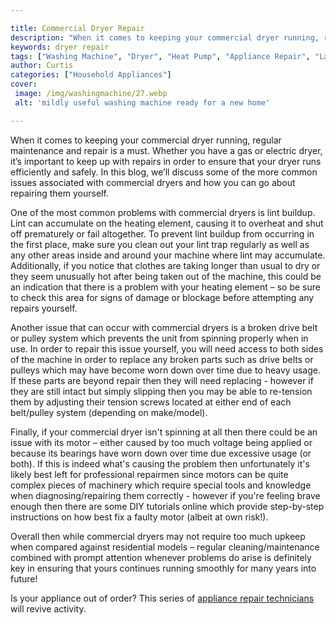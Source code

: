 ```yaml
---

title: Commercial Dryer Repair
description: "When it comes to keeping your commercial dryer running, regular maintenance and repair is a must. Whether you have a gas or electr...see more detail"
keywords: dryer repair
tags: ["Washing Machine", "Dryer", "Heat Pump", "Appliance Repair", "Laundry Appliances"]
author: Curtis
categories: ["Household Appliances"]
cover: 
 image: /img/washingmachine/27.webp
 alt: 'mildly useful washing machine ready for a new home'

---
```


When it comes to keeping your commercial dryer running, regular maintenance and repair is a must. Whether you have a gas or electric dryer, it’s important to keep up with repairs in order to ensure that your dryer runs efficiently and safely. In this blog, we’ll discuss some of the more common issues associated with commercial dryers and how you can go about repairing them yourself.

One of the most common problems with commercial dryers is lint buildup. Lint can accumulate on the heating element, causing it to overheat and shut off prematurely or fail altogether. To prevent lint buildup from occurring in the first place, make sure you clean out your lint trap regularly as well as any other areas inside and around your machine where lint may accumulate. Additionally, if you notice that clothes are taking longer than usual to dry or they seem unusually hot after being taken out of the machine, this could be an indication that there is a problem with your heating element – so be sure to check this area for signs of damage or blockage before attempting any repairs yourself. 

Another issue that can occur with commercial dryers is a broken drive belt or pulley system which prevents the unit from spinning properly when in use. In order to repair this issue yourself, you will need access to both sides of the machine in order to replace any broken parts such as drive belts or pulleys which may have become worn down over time due to heavy usage. If these parts are beyond repair then they will need replacing - however if they are still intact but simply slipping then you may be able to re-tension them by adjusting their tension screws located at either end of each belt/pulley system (depending on make/model). 

Finally, if your commercial dryer isn't spinning at all then there could be an issue with its motor – either caused by too much voltage being applied or because its bearings have worn down over time due excessive usage (or both). If this is indeed what's causing the problem then unfortunately it's likely best left for professional repairmen since motors can be quite complex pieces of machinery which require special tools and knowledge when diagnosing/repairing them correctly - however if you're feeling brave enough then there are some DIY tutorials online which provide step-by-step instructions on how best fix a faulty motor (albeit at own risk!). 

Overall then while commercial dryers may not require too much upkeep when compared against residential models – regular cleaning/maintenance combined with prompt attention whenever problems do arise is definitely key in ensuring that yours continues running smoothly for many years into future!

Is your appliance out of order? This series of <a href="/pages/appliance-repair-technicians/">appliance repair technicians</a> will revive activity.